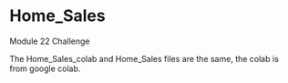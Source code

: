 # Home_Sales
Module 22 Challenge

The Home_Sales_colab and Home_Sales files are the same, the colab is from google colab.

